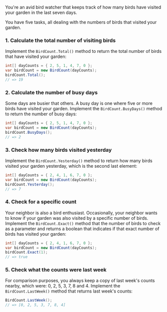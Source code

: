 You're an avid bird watcher that keeps track of how many birds have visited your garden in the last seven days.

You have five tasks, all dealing with the numbers of birds that visited your garden.

### 1. Calculate the total number of visiting birds

Implement the `BirdCount.Total()` method to return the total number of birds that have visited your garden:

```csharp
int[] dayCounts = { 2, 5, 1, 4, 7, 0 };
var birdCount = new BirdCount(dayCounts);
birdCount.Total();
// => 19
```

### 2. Calculate the number of busy days

Some days are busier that others. A busy day is one where five or more birds have visited your garden.
Implement the `BirdCount.BusyDays()` method to return the number of busy days:

```csharp
int[] dayCounts = { 2, 5, 1, 4, 7, 0 };
var birdCount = new BirdCount(dayCounts);
birdCount.BusyDays();
// => 2
```

### 3. Check how many birds visited yesterday

Implement the `BirdCount.Yesterday()` method to return how many birds visited your garden yesterday, which is the second last element:

```csharp
int[] dayCounts = { 2, 4, 1, 6, 7, 0 };
var birdCount = new BirdCount(dayCounts);
birdCount.Yesterday();
// => 7
```

### 4. Check for a specific count

Your neighbor is also a bird enthusiast. Occasionally, your neighbor wants to know if your garden was also visited by a specific number of birds. Implement the `BirdCount.Exact()` method that the number of birds to check as a parameter and returns a boolean that indicates if that exact number of birds has visited your garden:

```csharp
int[] dayCounts = { 2, 4, 1, 6, 7, 0 };
var birdCount = new BirdCount(dayCounts);
birdCount.Exact(1);
// => true
```

### 5. Check what the counts were last week

For comparison purposes, you always keep a copy of last week's counts nearby, which were: 0, 2, 5, 3, 7, 8 and 4. Implement the `BirdCount.LastWeek()` method that returns last week's counts:

```csharp
BirdCount.LastWeek();
// => [0, 2, 5, 3, 7, 8, 4]
```
